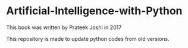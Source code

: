 # Artificial-Intelligence-with-Python

This book was written by Prateek Joshi in 2017

This repository is made to update python codes from old versions.
